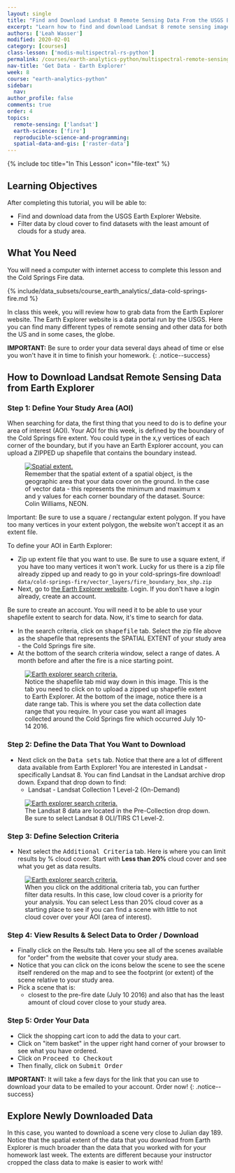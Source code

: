 ```yaml
---
layout: single
title: "Find and Download Landsat 8 Remote Sensing Data From the USGS Earth Explorer Website"
excerpt: "Learn how to find and download Landsat 8 remote sensing imagery from the USGS Earth Explorer website."
authors: ['Leah Wasser']
modified: 2020-02-01
category: [courses]
class-lesson: ['modis-multispectral-rs-python']
permalink: /courses/earth-analytics-python/multispectral-remote-sensing-modis/get-landsat-data-earth-explorer/
nav-title: 'Get Data - Earth Explorer'
week: 8
course: "earth-analytics-python"
sidebar:
  nav:
author_profile: false
comments: true
order: 4
topics:
  remote-sensing: ['landsat']
  earth-science: ['fire']
  reproducible-science-and-programming: 
  spatial-data-and-gis: ['raster-data']
---
```


{% include toc title="In This Lesson" icon="file-text" %}

<div class='notice--success' markdown="1">

## <i class="fa fa-graduation-cap" aria-hidden="true"></i> Learning Objectives

After completing this tutorial, you will be able to:

* Find and download data from the USGS Earth Explorer Website.
* Filter data by cloud cover to find datasets with the least amount of clouds for a study area.

## <i class="fa fa-check-square-o fa-2" aria-hidden="true"></i> What You Need

You will need a computer with internet access to complete this lesson and the
Cold Springs Fire data.

{% include/data_subsets/course_earth_analytics/_data-cold-springs-fire.md %}

</div>

In class this week, you will review how to grab data from the Earth Explorer website.
The Earth Explorer website is a data portal run by the USGS. Here you can find
many different types of remote sensing and other data for both the US and in
some cases, the globe.


<i class="fa fa-star" aria-hidden="true"></i> **IMPORTANT:** Be sure to order your data several days ahead of time or else you
won't have it in time to finish your homework.
{: .notice--success}


## How to Download Landsat Remote Sensing Data from Earth Explorer

### Step 1: Define Your Study Area (AOI)

When searching for data, the first thing that you need to do is to define your
area of interest (AOI). Your AOI for this week, is defined by the boundary of the Cold Springs
fire extent. You could type in the x,y vertices of each corner of the boundary,
but if you have an Earth Explorer account, you can upload a ZIPPED up shapefile that
contains the boundary instead.

<figure>
    <a href="{{ site.url }}/images/courses/earth-analytics/spatial-data/spatial-extent.png">
    <img src="{{ site.url }}/images/courses/earth-analytics/spatial-data/spatial-extent.png" alt="Spatial extent.">
    </a>
    <figcaption>Remember that the spatial extent of a spatial object, is the geographic area that
    your data cover on the ground. In the case of vector data - this represents
    the minimum and maximum x and y values for each corner boundary of the dataset.
    Source: Colin Williams, NEON.
    </figcaption>
</figure>

Important: Be sure to use a square / rectangular extent polygon. If you
have too many vertices in your extent polygon, the website won't accept it as an
extent file.

To define your AOI in Earth Explorer:

* Zip up extent file that you want to use. Be sure to use a square extent, if you
have too many vertices it won't work. Lucky for us there is a zip file already zipped
up and ready to go in your cold-springs-fire download!
  `data/cold-springs-fire/vector_layers/fire_boundary_box_shp.zip`
* Next, go to <a href="http://earthexplorer.usgs.gov" target="_blank">the Earth Explorer website</a>. Login. If you don't have a login already, create an account.

Be sure to create an account. You will need it to be able to use your shapefile
extent to search for data. Now, it's time to search for data.

* In the search criteria, click on <kbd>shapefile</kbd> tab. Select the zip file above as the shapefile that represents the SPATIAL EXTENT of your study area - the Cold Springs fire site.
* At the bottom of the search criteria window, select a range of dates. A month before and after the fire is a nice starting point.

<figure>
    <a href="{{ site.url }}/images/courses/earth-analytics/raster-data/ee-search-criteria.png">
    <img src="{{ site.url }}/images/courses/earth-analytics/raster-data/ee-search-criteria.png" alt="Earth explorer search criteria.">
    </a>
    <figcaption> Notice the shapefile tab mid way down in this image. This is the tab
    you need to click on to upload a zipped up shapefile extent to Earth Explorer.
    At the bottom of the image, notice there is a date range tab. This is where
    you set the data collection date range that you require. In your case you want all images collected around the Cold Springs fire which occurred July 10-14 2016.
    </figcaption>
</figure>

### Step 2: Define the Data That You Want to Download


* Next click on the <kbd>Data sets</kbd> tab. Notice that there are a lot of different data available from Earth Explorer! You are interested in Landsat - specifically Landsat 8.  You can find Landsat in the Landsat archive drop down. Expand that drop down to find:
  * Landsat - Landsat Collection 1 Level-2 (On-Demand)

<figure>
    <a href="{{ site.url }}/images/courses/earth-analytics/raster-data/ee-select-landsat8.png">
    <img src="{{ site.url }}/images/courses/earth-analytics/raster-data/ee-select-landsat8.png" alt="Earth explorer search criteria.">
    </a>
    <figcaption>The Landsat 8 data are located in the Pre-Collection drop down.
    Be sure to select Landsat 8 OLI/TIRS C1 Level-2.
    </figcaption>
</figure>


### Step 3: Define Selection Criteria

* Next select the <kbd>Additional Criteria</kbd> tab. Here is where you can limit results by % cloud cover. Start with **Less than 20%** cloud cover and see what you get as data results.


<figure>
    <a href="{{ site.url }}/images/courses/earth-analytics/raster-data/ee-cloud-cover.png">
    <img src="{{ site.url }}/images/courses/earth-analytics/raster-data/ee-cloud-cover.png" alt="Earth explorer search criteria.">
    </a>
    <figcaption>When you click on the additional criteria tab, you can further filter data results. In this case, low cloud cover is a priority for your analysis. You can select
    Less than 20% cloud cover as a starting place to see if you can find a scene with
    little to not cloud cover over your AOI (area of interest).
    </figcaption>
</figure>


### Step 4: View Results & Select Data to Order / Download

* Finally click on the Results tab. Here you see all of the scenes available for "order" from the website that cover your study area.
* Notice that you can click on the icons below the scene to see the scene itself rendered on the map and to see the footprint (or extent) of the scene relative to your study area.
* Pick a scene that is:
  * closest to the pre-fire date (July 10 2016) and also that has the least amount of cloud cover close to your study area.


### Step 5: Order Your Data

* Click the <i class="fa fa-shopping-cart" aria-hidden="true"></i>
shopping cart icon to add the data to your cart.
* Click on "item basket" in the upper right hand corner of your browser to see what you have ordered.
* Click on <kbd>Proceed to Checkout</kbd>
* Then finally, click on <kbd>Submit Order </kbd>

<i class="fa fa-star" aria-hidden="true"></i>**IMPORTANT:** It will take a few days for the link that you can use to download your
data to be emailed to your account. Order now!
{: .notice--success}

## Explore Newly Downloaded Data

In this case, you wanted to download a scene very close to Julian day 189. Notice that the spatial extent of
the data that you download from Earth Explorer is much broader than the data that you worked with for your homework last week. The extents are different because your instructor cropped the class data to make is easier to work with!






